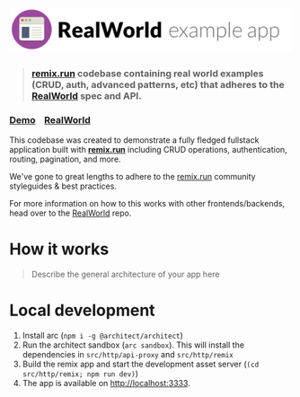 # ![RealWorld Example App](logo.png)

> ### [remix.run](https://remix.run) codebase containing real world examples (CRUD, auth, advanced patterns, etc) that adheres to the [RealWorld](https://github.com/gothinkster/realworld) spec and API.


### [Demo](https://d2mkrvpur134v4.cloudfront.net/)&nbsp;&nbsp;&nbsp;&nbsp;[RealWorld](https://github.com/gothinkster/realworld)


This codebase was created to demonstrate a fully fledged fullstack application built with **[remix.run](https://remix.run)** including CRUD operations, authentication, routing, pagination, and more.

We've gone to great lengths to adhere to the [remix.run](https://remix.run) community styleguides & best practices.

For more information on how to this works with other frontends/backends, head over to the [RealWorld](https://github.com/gothinkster/realworld) repo.


# How it works

> Describe the general architecture of your app here

# Local development

1. Install arc (`npm i -g @architect/architect`)
2. Run the architect sandbox (`arc sandbox`). This will install the dependencies in `src/http/api-proxy` and `src/http/remix`
3. Build the remix app and start the development asset server (`(cd src/http/remix; npm run dev)`) 
4. The app is available on [http://localhost:3333](http://localhost:3333).

